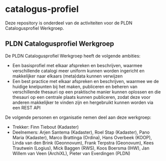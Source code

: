 # catalogus-profiel

Deze repository is onderdeel van de activiteiten voor de PLDN Catalogusprofiel Werkgroep. 

<H2>PLDN Catalogusprofiel Werkgroep</H2>

De PLDN Catalogusprofiel Werkgroep heeft de volgende ambities:
-	Een basisprofiel met elkaar afspreken en beschrijven, waarmee verschillende catalogi meer uniform kunnen worden ingericht en makkelijker naar elkaars (meta)data kunnen verwijzen
-	Een best practice met elkaar afspreken en beschrijven, waarmee we de huidige knelpunten bij het maken, publiceren en beheren van verschillende thesauri op een praktische manier kunnen oplossen en die thesauri op een centrale plaats kunnen publiceren, zodat deze voor anderen makkelijker te vinden zijn en hergebruikt kunnen worden via een REST API

De volgende personen en organisatie nemen deel aan deze werkgroep:
- Trekker: Finn Tiebout (Kadaster)
- Deelnemers: Arjen Santema (Kadaster), Roel Stap (Kadaster), Pano Maria (Kadaster), Marco Brattinga (Ordina), Hans Overbeek (KOOP), Linda van den Brink (Geonnovum), Frank Terpstra (Geonovum), Kees Trautwein (Logius), Mick Baggen (RWS), Koos Boersma (IHW), Jan Willem van Veen (ArchiXL), Pieter van Everdingen (PLDN)

